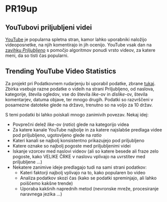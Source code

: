 # PR19up

## YouTubovi priljubljeni videi

[YouTube](https://www.youtube.com/) je popularna spletna stran, kamor lahko uporabniki naložijo videoposnetke, na njih komentirajo in jih ocenijo. YouTube vsak dan na [zavihku _Priljubljeno_](https://www.youtube.com/feed/trending) s pomočjo algoritmov ponudi vrsto videov, za katere meni, da so tisti čas popularni.

## Trending YouTube Video Statistics

Za projekt pri Podatkovnem rudarjenju bi uporabil podatke, zbrane [tukaj](https://www.kaggle.com/datasnaek/youtube-new). Zbirka vsebuje razne podatke o videih na strani Priljubljeno, od naslova, kategorije, števila ogledov, vse do števila _like_-ov in _dislike_-ov, števila komentarjev, datuma objave, ter mnogo drugih. Podatki so razvrščeni v posamezne datoteke glede na državo, trenutno so na voljo za 10 držav.

S temi podatki bi lahko poiskali mnogo zanimivih povezav. Nekaj idej:
* Povprečni delež _like_-ov (_ratio_) glede na kategorijo videa
* Za katere kanale YouTube najbolje in za katere najslabše predlaga videe pod priljubljeno, ugotovljeno glede na _ratio_
* Kateri kanali se najbolj konsistentno prikazujejo pod priljubljeno
* Katere oznake so najbolj pogoste med priljubljenimi videi
* Iskanje vzorcev med naslovi videov (ali so katere besede ali fraze zelo pogoste, kako VELIKE ČRKE v naslovu vplivajo na uvrstitev med priljubljene ...)
* Nekatere zanimive ideje predlagajo tudi na sami strani podatkov:
  * Kateri faktorji najbolj vplivajo na to, kako popularen bo video
  * Analiza podatkov skozi čas (kako se podatki spreminjajo, ali lahko poiščemo kakšne trende)
  * Uporaba kakšnih naprednih metod (nevronske mreže, procesiranje naravnega jezika ...)
